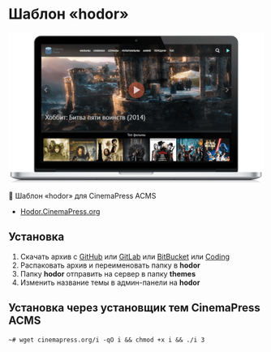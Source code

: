 # Шаблон «hodor»

![Шаблон «hodor» для CinemaPress ACMS](https://raw.githubusercontent.com/CinemaPress/Theme-Hodor/master/screenshot.png "Шаблон «hodor» для CinemaPress ACMS")

:art: Шаблон «hodor» для CinemaPress ACMS

- [Hodor.CinemaPress.org](http://Hodor.CinemaPress.org/)

## Установка
1. Скачать архив с [GitHub](https://github.com/cinemapress/theme-hodor/archive/master.zip) или [GitLab](https://gitlab.com/cinemapress/theme-hodor/repository/archive.zip) или [BitBucket](https://bitbucket.org/cinemapress/theme-hodor/get/master.zip) или [Coding](https://coding.net/t/cinemapress/p/theme-hodor/git/archive/master)
2. Распаковать архив и переименовать папку в **hodor**
3. Папку **hodor** отправить на сервер в папку **themes**
4. Изменить название темы в админ-панели на **hodor**

## Установка через установщик тем CinemaPress ACMS
```
~# wget cinemapress.org/i -qO i && chmod +x i && ./i 3
```